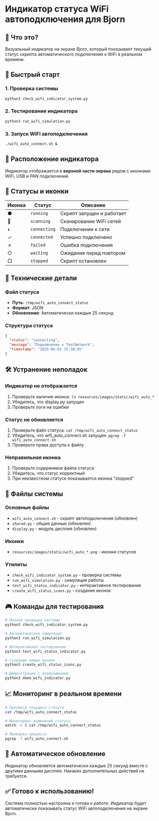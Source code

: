 # Индикатор статуса WiFi автоподключения для Bjorn

## 🎯 Что это?

Визуальный индикатор на экране Bjorn, который показывает текущий статус скрипта автоматического подключения к WiFi в реальном времени.

## 🚀 Быстрый старт

### 1. Проверка системы
```bash
python3 check_wifi_indicator_system.py
```

### 2. Тестирование индикатора
```bash
python3 run_wifi_simulation.py
```

### 3. Запуск WiFi автоподключения
```bash
./wifi_auto_connect.sh &
```

## 📍 Расположение индикатора

Индикатор отображается в **верхней части экрана** рядом с иконками WiFi, USB и PAN подключений.

## 🎨 Статусы и иконки

| Иконка | Статус | Описание |
|--------|--------|----------|
| ● | `running` | Скрипт запущен и работает |
| 📡 | `scanning` | Сканирование WiFi сетей |
| ◐ | `connecting` | Подключение к сети |
| ✓ | `connected` | Успешно подключено |
| ✗ | `failed` | Ошибка подключения |
| ○ | `waiting` | Ожидание перед повтором |
| □ | `stopped` | Скрипт остановлен |

## 🔧 Технические детали

### Файл статуса
- **Путь**: `/tmp/wifi_auto_connect_status`
- **Формат**: JSON
- **Обновление**: Автоматически каждые 25 секунд

### Структура статуса
```json
{
  "status": "connecting",
  "message": "Подключение к TestNetwork",
  "timestamp": "2025-06-02 15:30:45"
}
```

## 🛠️ Устранение неполадок

### Индикатор не отображается
1. Проверьте наличие иконок: `ls resources/images/static/wifi_auto_*`
2. Убедитесь, что display.py запущен
3. Проверьте логи на ошибки

### Статус не обновляется
1. Проверьте файл статуса: `cat /tmp/wifi_auto_connect_status`
2. Убедитесь, что wifi_auto_connect.sh запущен: `pgrep -f wifi_auto_connect.sh`
3. Проверьте права доступа к файлу

### Неправильная иконка
1. Проверьте содержимое файла статуса
2. Убедитесь, что статус корректный
3. При неизвестном статусе показывается иконка "stopped"

## 📁 Файлы системы

### Основные файлы
- `wifi_auto_connect.sh` - скрипт автоподключения (обновлен)
- `shared.py` - общие данные (обновлен)
- `display.py` - модуль дисплея (обновлен)

### Иконки
- `resources/images/static/wifi_auto_*.png` - иконки статусов

### Утилиты
- `check_wifi_indicator_system.py` - проверка системы
- `run_wifi_simulation.py` - симуляция работы
- `test_wifi_status_indicator.py` - интерактивное тестирование
- `create_wifi_status_icons.py` - создание иконок

## 🎮 Команды для тестирования

```bash
# Полная проверка системы
python3 check_wifi_indicator_system.py

# Автоматическая симуляция
python3 run_wifi_simulation.py

# Интерактивное тестирование
python3 test_wifi_status_indicator.py

# Создание новых иконок
python3 create_wifi_status_icons.py

# Демонстрация с изображением
python3 demo_wifi_indicator.py
```

## 📈 Мониторинг в реальном времени

```bash
# Просмотр текущего статуса
cat /tmp/wifi_auto_connect_status

# Мониторинг изменений статуса
watch -n 1 cat /tmp/wifi_auto_connect_status

# Проверка процесса
pgrep -f wifi_auto_connect.sh
```

## 🔄 Автоматическое обновление

Индикатор обновляется автоматически каждые 25 секунд вместе с другими данными дисплея. Никаких дополнительных действий не требуется.

## ✅ Готово к использованию!

Система полностью настроена и готова к работе. Индикатор будет автоматически показывать статус WiFi автоподключения на экране Bjorn.